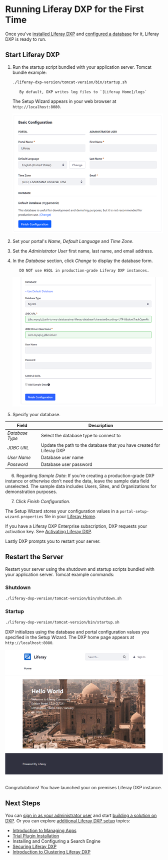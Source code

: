# Running Liferay DXP for the First Time

Once you've [installed Liferay DXP](./installing-a-liferay-dxp-tomcat-bundle.md#installing) and [configured a database](./configuring-a-database.md) for it, Liferay DXP is ready to run.

## Start Liferay DXP

1. Run the startup script bundled with your application server. Tomcat bundle example:

    ```bash
    ./liferay-dxp-version/tomcat-version/bin/startup.sh
    ```

    ```note::
       By default, DXP writes log files to `[Liferay Home]/logs`
    ```

    The Setup Wizard appears in your web browser at `http://localhost:8080`.

    ![On completing startup, DXP launches a web browser that displays the Basic Configuration page.](./running-liferay-dxp-for-the-first-time/images/01.png)

2. Set your portal's *Name*, *Default Language* and *Time Zone*.

3. Set the *Administrator User* first name, last name, and email address.

4. In the *Database* section, click *Change* to display the database form.

    ```warning::
       DO NOT use HSQL in production-grade Liferay DXP instances.
    ```

    ![The Setup Wizard's database form lets you specify the database you created for DXP.](./running-liferay-dxp-for-the-first-time/images/02.png)

5. Specify your database.

| Field | Description |
| --- | --- |
| *Database Type* | Select the database type to connect to |
| *JDBC URL* | Update the path to the database that you have created for Liferay DXP |
| *User Name* | Database user name |
| *Password* | Database user password |

&nbsp;&nbsp;&nbsp;&nbsp;&nbsp;6\. Regarding *Sample Data*: If you're creating a production-grade DXP instance or otherwise don't need the data, leave the sample data field unselected. The sample data includes Users, Sites, and Organizations for demonstration purposes.

&nbsp;&nbsp;&nbsp;&nbsp;&nbsp;7\. Click *Finish Configuration*.

The Setup Wizard stores your configuration values in a `portal-setup-wizard.properties` file in your [Liferay Home](../reference/liferay-home.md).

If you have a Liferay DXP Enterprise subscription, DXP requests your activation key. See [Activating Liferay DXP](./activating-liferay-dxp.md).

Lastly DXP prompts you to restart your server.

## Restart the Server

Restart your server using the shutdown and startup scripts bundled with your application server. Tomcat example commands:

### Shutdown

```bash
./liferay-dxp-version/tomcat-version/bin/shutdown.sh
```

### Startup

```bash
./liferay-dxp-version/tomcat-version/bin/startup.sh
```

DXP initializes using the database and portal configuration values you specified in the Setup Wizard. The DXP home page appears at `http://localhost:8080`.

![Once you've configured DXP and restarted the server, the DXP home page appears and is ready for you to sign in!](./running-liferay-dxp-for-the-first-time/images/03.png)

Congratulations! You have launched your on premises Liferay DXP instance.

## Next Steps

You can [sign in as your administrator user](../../getting-started/introduction-to-the-admin-account.md) and start [building a solution on DXP](../../building-solutions-on-dxp/README.md). Or you can explore [additional Liferay DXP setup](../setting-up-liferay-dxp/setting-up-liferay-dxp.md) topics:

* [Introduction to Managing Apps](../../system-administration/installing-and-managing-apps/introduction-to-managing-apps.md)
* [Trial Plugin Installation](../setting-up-liferay-dxp/trial-plugin-installation.md)
* Installing and Configuring a Search Engine
* [Securing Liferay DXP](../securing-liferay/introduction-to-securing-liferay.md)
* [Introduction to Clustering Liferay DXP](../setting-up-liferay-dxp/configuring-clustering-for-high-availability/01-introduction-to-clustering-liferay-dxp.md)
